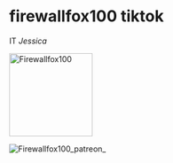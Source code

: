 # firewallfox100 tiktok
IT 
*Jessica*
<html></html>
 <img src=”(https://static-cdn.jtvnw.net/jtv_user_pictures/030d7f4c-aaef-4d56-a817-061a207201c5-profile_image-150x150.png)” alt="Firewallfox100" style="height:150px;width=:150px;">

![Firewallfox100_patreon_](https://pbs.twimg.com/media/F3_YJUyWMAAoLVk?format=jpg&name=large)
